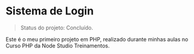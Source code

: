 # Sistema de Login

> Status do projeto: Concluído.

Este é o meu primeiro projeto em PHP, realizado durante minhas aulas no Curso PHP da Node Studio Treinamentos.
